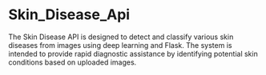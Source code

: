 # Skin_Disease_Api
The Skin Disease API is designed to detect and classify various skin diseases from images using deep learning and Flask. The system is intended to provide rapid diagnostic assistance by identifying potential skin conditions based on uploaded images.
